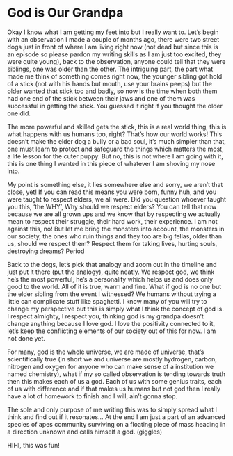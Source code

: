 # God is Our Grandpa

Okay I know what I am getting my feet into but I really want to. Let’s begin with an observation I made a couple of months ago, there were two street dogs just in front of where I am living right now (not dead but since this is an episode so please pardon my writing skills as I am just too excited, they were quite young), back to the observation, anyone could tell that they were siblings, one was older than the other. The intriguing part, the part what made me think of something comes right now, the younger sibling got hold of a stick (not with his hands but mouth, use your brains peeps) but the older wanted that stick too and badly, so now is the time when both them had one end of the stick between their jaws and one of them was successful in getting the stick. You guessed it right if you thought the older one did.

The more powerful and skilled gets the stick, this is a real world thing, this is what happens with us humans too, right? That’s how our world works! This doesn’t make the elder dog a bully or a bad soul, it’s much simpler than that, one must learn to protect and safeguard the things which matters the most, a life lesson for the cuter puppy. But no, this is not where I am going with it, this is one thing I wanted in this piece of whatever I am shoving my nose into.

My point is something else, it lies somewhere else and sorry, we aren’t that close, yet! If you can read this means you were born, funny huh, and you were taught to respect elders, we all were. Did you question whoever taught you this, ‘the WHY’, Why should we respect elders? You can tell that now because we are all grown ups and we know that by respecting we actually mean to respect their struggle, their hard work, their experience. I am not against this, no! But let me bring the monsters into account, the monsters in our society, the ones who ruin things and they too are big fellas, older than us, should we respect them? Respect them for taking lives, hurting souls, destroying dreams? Period

Back to the dogs, let’s pick that analogy and zoom out in the timeline and just put it there (put the analogy), quite neatly. We respect god, we think he’s the most powerful, he’s a personality which helps us and does only good to the world. All of it is true, warm and fine. What if god is no one but the elder sibling from the event I witnessed? We humans without trying a little can complicate stuff like spaghetti. I know many of you will try to change my perspective but this is simply what I think the concept of god is. I respect almighty, I respect you, thinking god is my grandpa doesn’t change anything because I love god. I love the positivity connected to it, let’s keep the conflicting elements of our society out of this for now. I am not done yet.

For many, god is the whole universe, we are made of universe, that’s scientifically true (in short we and universe are mostly hydrogen, carbon, nitrogen and oxygen for anyone who can make sense of a institution we named chemistry), what if my so called observation is tending towards truth then this makes each of us a god. Each of us with some genius traits, each of us with difference and if that makes us humans but not god then I really have a lot of homework to finish and I will, ain’t gonna stop.

The sole and only purpose of me writing this was to simply spread what I think and find out if it resonates… At the end I am just a part of an advanced species of apes community surviving on a floating piece of mass heading in a direction unknown and calls himself a god. (giggles)

HIHI, this was fun!
